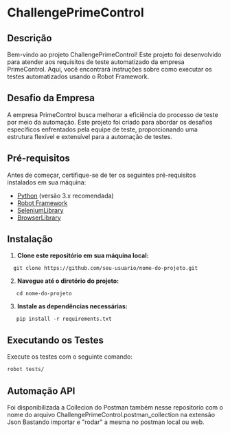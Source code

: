 # ChallengePrimeControl

## Descrição

Bem-vindo ao projeto ChallengePrimeControl! Este projeto foi desenvolvido para atender aos requisitos de teste automatizado da empresa PrimeControl. Aqui, você encontrará instruções sobre como executar os testes automatizados usando o Robot Framework.

## Desafio da Empresa

A empresa PrimeControl busca melhorar a eficiência do processo de teste por meio da automação. Este projeto foi criado para abordar os desafios específicos enfrentados pela equipe de teste, proporcionando uma estrutura flexível e extensível para a automação de testes.

## Pré-requisitos

Antes de começar, certifique-se de ter os seguintes pré-requisitos instalados em sua máquina:

- [Python](https://www.python.org/downloads/) (versão 3.x recomendada)
- [Robot Framework](https://robotframework.org/)
- [SeleniumLibrary](https://robotframework.org/SeleniumLibrary/SeleniumLibrary.html)
- [BrowserLibrary](https://robotframework-browser.org/)

## Instalação

1. **Clone este repositório em sua máquina local:**
```
  git clone https://github.com/seu-usuario/nome-do-projeto.git
```

2. **Navegue até o diretório do projeto:**
```
   cd nome-do-projeto
 ```
3.  **Instale as dependências necessárias:**
 ```
    pip install -r requirements.txt   
```
## Executando os Testes

Execute os testes com o seguinte comando:

  ```bash
robot tests/
   ``` 


## Automação API 

Foi disponibilizada a Collecion do Postman também nesse repositorio com o nome do arquivo ChallengePrimeControl.postman_collection na extensão Json
Bastando importar e "rodar" a mesma no postman local ou web.